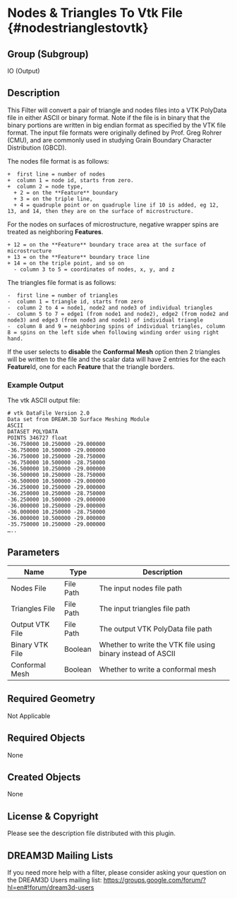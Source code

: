 Nodes & Triangles To Vtk File {#nodestrianglestovtk}
=============

## Group (Subgroup) ##
IO (Output)

## Description ##
This Filter will convert a pair of triangle and nodes files into a VTK PolyData file in either ASCII or binary format. Note if the file is in binary that the binary portions are written in big endian format as specified by the VTK file format. The input file formats were originally defined by Prof. Greg Rohrer (CMU), and are commonly used in studying Grain Boundary Character Distribution (GBCD). 

The nodes file format is as follows:

    +  first line = number of nodes
    +  column 1 = node id, starts from zero.
    +  column 2 = node type,
      + 2 = on the **Feature** boundary
      + 3 = on the triple line,
      + 4 = quadruple point or on quadruple line if 10 is added, eg 12, 13, and 14, then they are on the surface of microstructure.

For the nodes on surfaces of microstructure, negative wrapper spins are treated as neighboring **Features**.

    + 12 = on the **Feature** boundary trace area at the surface of microstructure
    + 13 = on the **Feature** boundary trace line
    + 14 = on the triple point, and so on
      - column 3 to 5 = coordinates of nodes, x, y, and z


The triangles file format is as follows:

    -  first line = number of triangles
    -  column 1 = triangle id, starts from zero
    -  column 2 to 4 = node1, node2 and node3 of individual triangles
    -  column 5 to 7 = edge1 (from node1 and node2), edge2 (from node2 and node3) and edge3 (from node3 and node1) of individual triangle
    -  column 8 and 9 = neighboring spins of individual triangles, column 8 = spins on the left side when following winding order using right hand.

If the user selects to __disable__ the **Conformal Mesh** option then 2 triangles will be written to the file and the scalar data will have 2 entries for the each **Feature**Id, one for each **Feature** that the triangle borders.

### Example Output ###
The vtk ASCII output file:     

    # vtk DataFile Version 2.0
    Data set from DREAM.3D Surface Meshing Module
    ASCII
    DATASET POLYDATA
    POINTS 346727 float
    -36.750000 10.250000 -29.000000
    -36.750000 10.500000 -29.000000
    -36.750000 10.250000 -28.750000
    -36.750000 10.500000 -28.750000
    -36.500000 10.250000 -29.000000
    -36.500000 10.250000 -28.750000
    -36.500000 10.500000 -29.000000
    -36.250000 10.250000 -29.000000
    -36.250000 10.250000 -28.750000
    -36.250000 10.500000 -29.000000
    -36.000000 10.250000 -29.000000
    -36.000000 10.250000 -28.750000
    -36.000000 10.500000 -29.000000
    -35.750000 10.250000 -29.000000
    …..


## Parameters ##
| Name | Type | Description |
|------|------|-------------|
| Nodes File | File Path | The input nodes file path |
| Triangles File | File Path | The input triangles file path |
| Output VTK File | File Path | The output VTK PolyData file path |
| Binary VTK File | Boolean | Whether to write the VTK file using binary instead of ASCII |
| Conformal Mesh | Boolean | Whether to write a conformal mesh |

## Required Geometry ##
Not Applicable

## Required Objects ##
None

## Created Objects ##
None

## License & Copyright ##

Please see the description file distributed with this plugin.

## DREAM3D Mailing Lists ##

If you need more help with a filter, please consider asking your question on the DREAM3D Users mailing list:
https://groups.google.com/forum/?hl=en#!forum/dream3d-users


